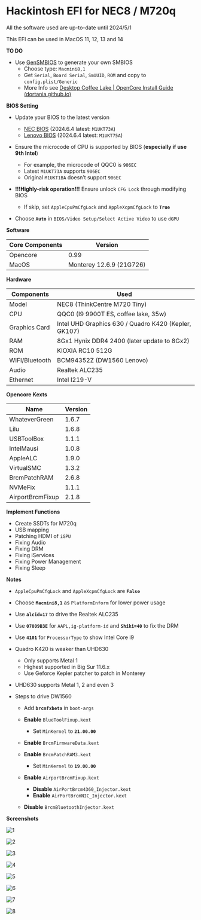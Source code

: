 # Hackintosh EFI for NEC8 / M720q

All the software used are up-to-date until 2024/5/1

This EFI can be used in MacOS 11, 12, 13 and 14

**TO DO**

- Use [GenSMBIOS](https://github.com/corpnewt/GenSMBIOS) to generate your own SMBIOS
  - Choose type: `Macmini8,1`
  - Get `Serial`, `Board Serial`, `SmUUID`, `ROM` and copy to `config.plist/Generic`
  - More Info see [Desktop Coffee Lake | OpenCore Install Guide (dortania.github.io)](https://dortania.github.io/OpenCore-Install-Guide/config.plist/coffee-lake.html#platforminfo)

**BIOS Setting**

- Update your BIOS to the latest version
  - [NEC BIOS](https://support.nec-lavie.jp/driver/detail?module_no=11713) (2024.6.4 latest: `M1UKT73A`)
  - [Lenovo BIOS](https://think.lenovo.com.cn/support/driver/driverdetail.aspx?DEditid=126177&driverID=undefined&treeid=undefined) (2024.6.4 latest: `M1UKT75A`)

- Ensure the microcode of CPU is supported by BIOS (**especially if use 9th Intel**)
  - For example, the microcode of QQC0 is `906EC`
  - Latest `M1UKT73A` supports `906EC` 
  - Original `M1UKT1BA` doesn’t support `906EC`

- **!!!Highly-risk operation!!!** Ensure unlock `CFG Lock` through modifying BIOS
  - If skip, set `AppleCpuPmCfgLock` and `AppleXcpmCfgLock` to **`True`**
- Choose **`Auto`** in `BIOS/Video Setup/Select Active Video` to use `dGPU`

**Software**

| Core Components | Version                  |
| --------------- | ------------------------ |
| Opencore        | 0.99                     |
| MacOS           | Monterey 12.6.9 (21G726) |

**Hardware**

| Components     | Used                                                 |
| -------------- | ---------------------------------------------------- |
| Model          | NEC8 (ThinkCentre M720 Tiny)                         |
| CPU            | QQC0 (I9 9900T ES, coffee lake, 35w)                 |
| Graphics Card  | Intel UHD Graphics 630 / Quadro K420 (Kepler, GK107) |
| RAM            | 8Gx1 Hynix DDR4 2400 (later update to 8Gx2)          |
| ROM            | KIOXIA RC10 512G                                     |
| WIFI/Bluetooth | BCM94352Z (DW1560 Lenovo)                            |
| Audio          | Realtek ALC235                                       |
| Ethernet       | Intel I219-V                                         |

**Opencore Kexts**

| Name             | Version |
| ---------------- | ------- |
| WhateverGreen    | 1.6.7   |
| Lilu             | 1.6.8   |
| USBToolBox       | 1.1.1   |
| IntelMausi       | 1.0.8   |
| AppleALC         | 1.9.0   |
| VirtualSMC       | 1.3.2   |
| BrcmPatchRAM     | 2.6.8   |
| NVMeFix          | 1.1.1   |
| AirportBrcmFixup | 2.1.8   |

**Implement Functions**

- Create SSDTs for M720q
- USB mapping
- Patching HDMI of `iGPU`
- Fixing Audio
- Fixing DRM
- Fixing iServices
- Fixing Power Management
- Fixing Sleep

**Notes**

- `AppleCpuPmCfgLock` and `AppleXcpmCfgLock` are **`False`**
- Choose **`Macmini8,1`** as `PlatformInform` for lower power usage
- Use **`alcid=17`** to drive the Realtek ALC235
- Use **`07009B3E`** for `AAPL,ig-platform-id` and **`Shiki=40`** to fix the DRM
- Use **`4101`** for `ProcessorType` to show Intel Core i9
- Quadro K420 is weaker than UHD630
  - Only supports Metal 1
  - Highest supported in Big Sur 11.6.x
  - Use Geforce Kepler patcher to patch in Monterey

- UHD630 supports Metal 1, 2 and even 3
- Steps to drive DW1560
  - Add **`brcmfxbeta`** in `boot-args`

  - **Enable** `BlueToolFixup.kext`
    - Set `MinKernel` to **`21.00.00`**

  - **Enable** `BrcmFirmwareData.kext`
  - **Enable** `BrcmPatchRAM3.kext`
    - Set `MinKernel` to **`19.00.00`**

  - **Enable** `AirportBrcmFixup.kext`
    - **Disable** `AirPortBrcm4360_Injector.kext`
    - **Enable** `AirPortBrcmNIC_Injector.kext`

  - **Disable** `BrcmBluetoothInjector.kext`



**Screenshots**

![1](pic/1.png)

![2](pic/2.png)

![3](pic/3.png)

![4](pic/4.png)

![5](pic/5.png)

![6](pic/6.png)

![7](pic/7.png)

![8](pic/8.png)
